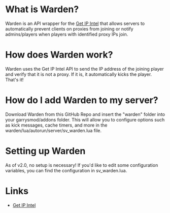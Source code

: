 # What is Warden?
Warden is an API wrapper for the [Get IP Intel](https://getipintel.net/) that allows servers to automatically prevent clients on proxies from joining or notify admins/players when players with identified proxy IPs join.

# How does Warden work?
Warden uses the Get IP Intel API to send the IP address of the joining player and verify that it is not a proxy. If it is, it automatically kicks the player. That's it!

# How do I add Warden to my server?
Download Warden from this GitHub Repo and insert the "warden" folder into your garrysmod/addons folder. This will allow you to configure options such as kick messages, cache timers, and more in the warden/lua/autorun/server/sv_warden.lua file.

# Setting up Warden
As of v2.0, no setup is necessary! If you'd like to edit some configuration variables, you can find the configuration in sv_warden.lua.

# Links
* [Get IP Intel](https://getipintel.net/)
